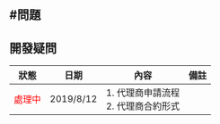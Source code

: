 #問題
----

## 開發疑問

|                  狀態                   |   日期    | 內容                                   | 備註   |
| :-------------------------------------: | :-------: | -------------------------------------- | ------ |
| <span style="color: red;">處理中</span> | 2019/8/12 | 1. 代理商申請流程<br> 2. 代理商合約形式 | &nbsp; |
